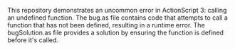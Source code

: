 This repository demonstrates an uncommon error in ActionScript 3: calling an undefined function.  The bug.as file contains code that attempts to call a function that has not been defined, resulting in a runtime error. The bugSolution.as file provides a solution by ensuring the function is defined before it's called.